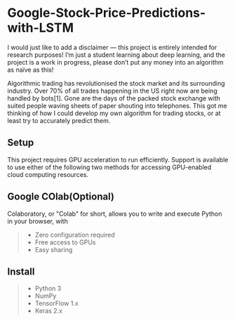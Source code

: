 # Google-Stock-Price-Predictions-with-LSTM

I would just like to add a disclaimer — this project is entirely intended for research purposes! I’m just a student learning about deep learning, and the project is a work in progress, please don’t put any money into an algorithm as naïve as this!

Algorithmic trading has revolutionised the stock market and its surrounding industry. Over 70% of all trades happening in the US right now are being handled by bots[1]. Gone are the days of the packed stock exchange with suited people waving sheets of paper shouting into telephones.
This got me thinking of how I could develop my own algorithm for trading stocks, or at least try to accurately predict them.

## Setup

This project requires GPU acceleration to run efficiently. Support is available to use either of the following two methods for accessing GPU-enabled cloud computing resources.

## Google COlab(Optional)

Colaboratory, or "Colab" for short, allows you to write and execute Python in your browser, with

> - Zero configuration required
> - Free access to GPUs
> - Easy sharing

## Install

> - Python 3
> - NumPy
> - TensorFlow 1.x
> - Keras 2.x
